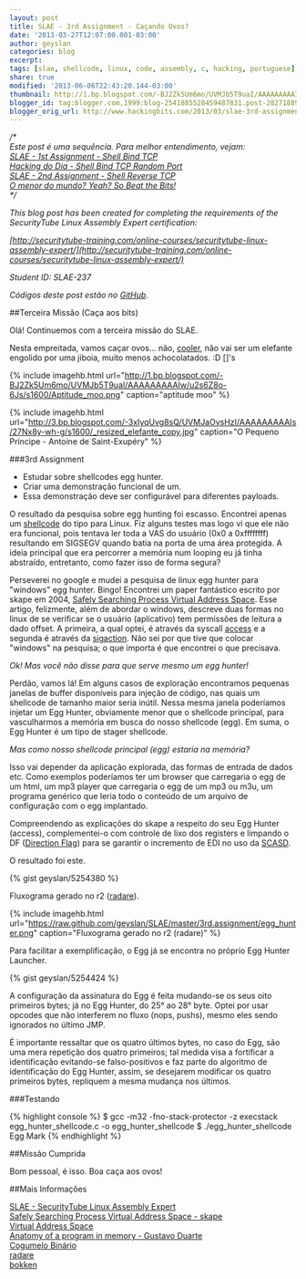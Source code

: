 ```yaml
---
layout: post
title: SLAE - 3rd Assignment - Caçando Ovos?
date: '2013-03-27T12:07:00.001-03:00'
author: geyslan
categories: blog
excerpt:
tags: [slae, shellcode, linux, code, assembly, c, hacking, portuguese]
share: true
modified: '2013-06-06T22:43:20.144-03:00'
thumbnail: http://1.bp.blogspot.com/-BJ2Zk5Um6mo/UVMJb5T9uaI/AAAAAAAAAIw/u2s6Z8o-6Js/s72-c/Aptitude_moo.png
blogger_id: tag:blogger.com,1999:blog-2541885528459487831.post-2827188970984295225
blogger_orig_url: http://www.hackingbits.com/2013/03/slae-3rd-assignment-cacando-ovos.html
---
```


*/\*<br>
Este post é uma sequência. Para melhor entendimento, vejam:<br>
[SLAE - 1st Assignment - Shell Bind TCP](/slae-1st-assignment-shell-bind-tcp.html)<br>
[Hacking do Dia - Shell Bind TCP Random Port](/hacking-do-dia-shell-bind-tcp-random.html)<br>
[SLAE - 2nd Assignment - Shell Reverse TCP](/slae-2nd-assignment-shell-reverse-tcp.html)<br>
[O menor do mundo? Yeah? So Beat the Bits!](/o-menor-do-mundo-yeah-so-beat-bits.html)<br>
\*/*

<!--more-->

*This blog post has been created for completing the requirements of the
SecurityTube Linux Assembly Expert certification:*

*[http://securitytube-training.com/online-courses/securitytube-linux-assembly-expert/](http://securitytube-training.com/online-courses/securitytube-linux-assembly-expert/)*

*Student ID: SLAE-237*

*Códigos deste post estão no [GitHub](https://github.com/geyslan/SLAE/tree/master/3rd.assignment)*.

##Terceira Missão (Caça aos bits)

Olá! Continuemos com a terceira missão do SLAE.

Nesta empreitada, vamos caçar ovos... não,
[cooler](https://plus.google.com/100365453402860467427), não vai ser um elefante
engolido por uma jiboia, muito menos achocolatados. :D []'s

{% include imagehb.html url="http://1.bp.blogspot.com/-BJ2Zk5Um6mo/UVMJb5T9uaI/AAAAAAAAAIw/u2s6Z8o-6Js/s1600/Aptitude_moo.png" caption="aptitude moo" %}

{% include imagehb.html url="http://3.bp.blogspot.com/-3xIyqUvg8sQ/UVMJaOvsHzI/AAAAAAAAAIs/27Nx8y-wh-g/s1600/_resized_elefante_copy.jpg" caption="O Pequeno Príncipe - Antoine de Saint-Exupéry" %}

###3rd Assignment

- Estudar sobre shellcodes egg hunter.
- Criar uma demonstração funcional de um.
- Essa demonstração deve ser configurável para diferentes payloads.

O resultado da pesquisa sobre egg hunting foi escasso. Encontrei apenas um
[shellcode](http://shell-storm.org/shellcode/files/shellcode-784.php) do tipo
para Linux. Fiz alguns testes mas logo vi que ele não era funcional, pois
tentava ler toda a VAS do usuário (0x0 a 0xffffffff) resultando em SIGSEGV
quando batia na porta de uma área protegida. A ideia principal que era percorrer
a memória num looping eu já tinha abstraído, entretanto, como fazer isso de
forma segura?

Perseverei no google e mudei a pesquisa de linux egg hunter para "windows" egg
hunter. Bingo! Encontrei um paper fantástico escrito por skape em 2004, [Safely
Searching Process Virtual Address
Space](http://hick.org/code/skape/papers/egghunt-shellcode.pdf). Esse artigo,
felizmente, além de abordar o windows, descreve duas formas no linux de se
verificar se o usuário (aplicativo) tem permissões de leitura a dado offset. A
primeira, a qual optei, é através da syscall
[access](http://linux.die.net/man/2/access) e a segunda é através da
[sigaction](http://linux.die.net/man/2/sigaction). Não sei por que tive que
colocar "windows" na pesquisa; o que importa é que encontrei o que precisava.

*Ok! Mas você não disse para que serve mesmo um egg hunter!*

Perdão, vamos lá! Em alguns casos de exploração encontramos pequenas janelas de
buffer disponíveis para injeção de código, nas quais um shellcode de tamanho
maior seria inútil. Nessa mesma janela poderíamos injetar um Egg Hunter,
obviamente menor que o shellcode principal, para vasculharmos a memória em busca
do nosso shellcode (egg). Em suma, o Egg Hunter é um tipo de stager shellcode.

*Mas como nosso shellcode principal (egg) estaria na memória?*

Isso vai depender da aplicação explorada, das formas de entrada de dados etc.
Como exemplos poderíamos ter um browser que carregaria o egg de um html, um mp3
player que carregaria o egg de um mp3 ou m3u, um programa genérico que leria
todo o conteúdo de um arquivo de configuração com o egg implantado.

Compreendendo as explicações do skape a respeito do seu Egg Hunter (access),
complementei-o com controle de lixo dos registers e limpando o DF ([Direction
Flag](http://en.wikipedia.org/wiki/Direction_flag)) para se garantir o
incremento de EDI no uso da [SCASD](http://faydoc.tripod.com/cpu/scasd.htm).

O resultado foi este.

{% gist geyslan/5254380 %}

Fluxograma gerado no r2 ([radare](http://www.radare.org/)).

{% include imagehb.html url="https://raw.github.com/geyslan/SLAE/master/3rd.assignment/egg_hunter.png" caption="Fluxograma gerado no r2 (radare)" %}

Para facilitar a exemplificação, o Egg já se encontra no próprio Egg Hunter
Launcher.

{% gist geyslan/5254424 %}

A configuração da assinatura do Egg é feita mudando-se os seus oito primeiros
bytes; já no Egg Hunter, do 25° ao 28° byte. Optei por usar opcodes que não
interferem no fluxo (nops, pushs), mesmo eles sendo ignorados no último JMP.

É importante ressaltar que os quatro últimos bytes, no caso do Egg, são uma mera
repetição dos quatro primeiros; tal medida visa a fortificar a identificação
evitando-se falso-positivos e faz parte do algoritmo de identificação do Egg
Hunter, assim, se desejarem modificar os quatro primeiros bytes, repliquem a
mesma mudança nos últimos.

###Testando

{% highlight console %}
$ gcc -m32 -fno-stack-protector -z execstack egg_hunter_shellcode.c -o egg_hunter_shellcode
$ ./egg_hunter_shellcode
Egg Mark
{% endhighlight %}

##Missão Cumprida

Bom pessoal, é isso. Boa caça aos ovos!

##Mais Informações

[SLAE - SecurityTube Linux Assembly Expert](http://securitytube-training.com/online-courses/securitytube-linux-assembly-expert/)<br>
[Safely Searching Process Virtual Address Space - skape](http://hick.org/code/skape/papers/egghunt-shellcode.pdf)<br>
[Virtual Address Space](http://en.wikipedia.org/wiki/Virtual_address_space)<br>
[Anatomy of a program in memory - Gustavo Duarte](http://duartes.org/gustavo/blog/post/anatomy-of-a-program-in-memory)<br>
[Cogumelo Binário](http://0fx66.com/files/zines/cogumelo-binario/)<br>
[radare](http://radare.org/)<br>
[bokken](http://inguma.eu/projects/bokken)<br>
